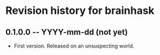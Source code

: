 # Revision history for brainhask

## 0.1.0.0 -- YYYY-mm-dd (not yet)

* First version. Released on an unsuspecting world.
